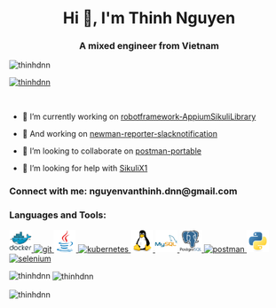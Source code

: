 <h1 align="center">Hi 👋, I'm Thinh Nguyen</h1>
<h3 align="center">A mixed engineer from Vietnam</h3>

<p align="left"> <img src="https://komarev.com/ghpvc/?username=thinhdnn&label=Profile%20views&color=0e75b6&style=flat" alt="thinhdnn" /> </p>

<p align="left"> <a href="https://github.com/ryo-ma/github-profile-trophy"><img src="https://github-profile-trophy.vercel.app/?username=thinhdnn" alt="thinhdnn" /></a> </p>

<p align="left"> <a href="https://twitter.com/" target="blank"><img src="https://img.shields.io/twitter/follow/?logo=twitter&style=for-the-badge" alt="" /></a> </p>

- 🔭 I’m currently working on [robotframework-AppiumSikuliLibrary](https://pypi.org/project/robotframework-AppiumSikuliLibrary/)
- 🔭 And working on [newman-reporter-slacknotification](https://www.npmjs.com/package/newman-reporter-slacknotification)
- 👯 I’m looking to collaborate on [postman-portable](https://github.com/portapps/postman-portable)

- 🤝 I’m looking for help with [SikuliX1](https://github.com/RaiMan/SikuliX1)

<h3 align="left">Connect with me: nguyenvanthinh.dnn@gmail.com</h3>
<p align="left">
</p>

<h3 align="left">Languages and Tools:</h3>
<p align="left"> <a href="https://www.docker.com/" target="_blank" rel="noreferrer"> <img src="https://raw.githubusercontent.com/devicons/devicon/master/icons/docker/docker-original-wordmark.svg" alt="docker" width="40" height="40"/> </a> <a href="https://git-scm.com/" target="_blank" rel="noreferrer"> <img src="https://www.vectorlogo.zone/logos/git-scm/git-scm-icon.svg" alt="git" width="40" height="40"/> </a> <a href="https://www.java.com" target="_blank" rel="noreferrer"> <img src="https://raw.githubusercontent.com/devicons/devicon/master/icons/java/java-original.svg" alt="java" width="40" height="40"/> </a> <a href="https://kubernetes.io" target="_blank" rel="noreferrer"> <img src="https://www.vectorlogo.zone/logos/kubernetes/kubernetes-icon.svg" alt="kubernetes" width="40" height="40"/> </a> <a href="https://www.linux.org/" target="_blank" rel="noreferrer"> <img src="https://raw.githubusercontent.com/devicons/devicon/master/icons/linux/linux-original.svg" alt="linux" width="40" height="40"/> </a> <a href="https://www.mysql.com/" target="_blank" rel="noreferrer"> <img src="https://raw.githubusercontent.com/devicons/devicon/master/icons/mysql/mysql-original-wordmark.svg" alt="mysql" width="40" height="40"/> </a> <a href="https://www.postgresql.org" target="_blank" rel="noreferrer"> <img src="https://raw.githubusercontent.com/devicons/devicon/master/icons/postgresql/postgresql-original-wordmark.svg" alt="postgresql" width="40" height="40"/> </a> <a href="https://postman.com" target="_blank" rel="noreferrer"> <img src="https://www.vectorlogo.zone/logos/getpostman/getpostman-icon.svg" alt="postman" width="40" height="40"/> </a> <a href="https://www.python.org" target="_blank" rel="noreferrer"> <img src="https://raw.githubusercontent.com/devicons/devicon/master/icons/python/python-original.svg" alt="python" width="40" height="40"/> </a> <a href="https://www.selenium.dev" target="_blank" rel="noreferrer"> <img src="https://raw.githubusercontent.com/detain/svg-logos/780f25886640cef088af994181646db2f6b1a3f8/svg/selenium-logo.svg" alt="selenium" width="40" height="40"/> </a> </p>

<p><img align="left" src="https://github-readme-stats.vercel.app/api/top-langs?username=thinhdnn&show_icons=true&locale=en&layout=compact" alt="thinhdnn" /></p>

<p>&nbsp;<img align="center" src="https://github-readme-stats.vercel.app/api?username=thinhdnn&show_icons=true&locale=en" alt="thinhdnn" /></p>

<p><img align="center" src="https://github-readme-streak-stats.herokuapp.com/?user=thinhdnn&" alt="thinhdnn" /></p>
